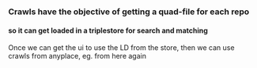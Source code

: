 ### Crawls have the objective of getting a quad-file for each repo
#### so it can get loaded in a triplestore for search and matching

Once we can get the ui to use the LD from the store, 
then we can use crawls from anyplace, eg. from here again
